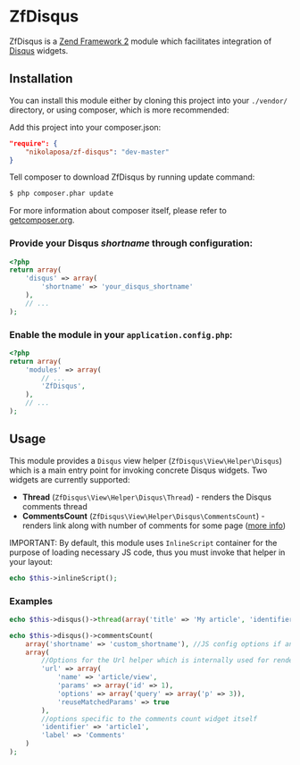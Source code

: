 # ZfDisqus

ZfDisqus is a [Zend Framework 2](http://framework.zend.com) module which facilitates integration of
[Disqus](https://disqus.com/websites) widgets.

## Installation

You can install this module either by cloning this project into your `./vendor/` directory,
or using composer, which is more recommended:

Add this project into your composer.json:

```json
"require": {
    "nikolaposa/zf-disqus": "dev-master"
}
```

Tell composer to download ZfDisqus by running update command:

```bash
$ php composer.phar update
```

For more information about composer itself, please refer to [getcomposer.org](http://getcomposer.org/).

### Provide your Disqus *shortname* through configuration:

```php
<?php
return array(
    'disqus' => array(
        'shortname' => 'your_disqus_shortname'
    ),
    // ...
);
```

### Enable the module in your `application.config.php`:

```php
<?php
return array(
    'modules' => array(
        // ...
        'ZfDisqus',
    ),
    // ...
);
```

## Usage

This module provides a `Disqus` view helper (`ZfDisqus\View\Helper\Disqus`) which is a main entry point for invoking concrete Disqus widgets.
Two widgets are currently supported:
* **Thread** (`ZfDisqus\View\Helper\Disqus\Thread`) - renders the Disqus comments thread
* **CommentsCount** (`ZfDisqus\View\Helper\Disqus\CommentsCount`) - renders link along with number of comments for some page ([more info](https://help.disqus.com/customer/portal/articles/565624-tightening-your-disqus-integration))

IMPORTANT: By default, this module uses `InlineScript` container for the purpose of loading necessary JS code, thus you must invoke that helper in your layout:
```php
echo $this->inlineScript();
```

### Examples

```php
echo $this->disqus()->thread(array('title' => 'My article', 'identifier' => 'article1'));

echo $this->disqus()->commentsCount(
    array('shortname' => 'custom_shortname'), //JS config options if any
    array(
        //Options for the Url helper which is internally used for rendering actual URL
        'url' => array(
            'name' => 'article/view',
            'params' => array('id' => 1),
            'options' => array('query' => array('p' => 3)),
            'reuseMatchedParams' => true
        ),
        //options specific to the comments count widget itself
        'identifier' => 'article1',
        'label' => 'Comments'
    )
);
```

